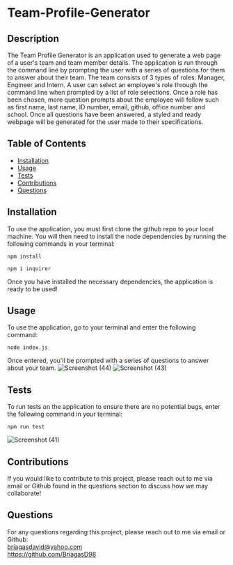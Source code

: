 # Team-Profile-Generator
## Description
The Team Profile Generator is an application used to generate a web page of a user's team and team member details. The application
is run through the command line by prompting the user with a series of questions for them to answer about their team. The team consists
of 3 types of roles: Manager, Engineer and Intern. A user can select an employee's role through the command line 
when prompted by a list of role selections. Once a role has been chosen, more question prompts about the employee will follow
such as first name, last name, ID number, email, github, office number and school. Once all questions have been answered, a styled and ready webpage
will be generated for the user made to their specifications.

## Table of Contents
* [Installation](#Installation)
* [Usage](#Usage)
* [Tests](#Tests)
* [Contributions](#Contributions)
* [Questions](#Questions)

## Installation
To use the application, you must first clone the github repo to your local machine. You will then need to install the node dependencies by running
the following commands in your terminal:
```
npm install
```
```
npm i inquirer
```
Once you have installed the necessary dependencies, the application is ready to be used!
## Usage
To use the application, go to your terminal and enter the following command:
```
node index.js
```
Once entered, you'll be prompted with a series of questions to answer about your team.
![Screenshot (44)](https://user-images.githubusercontent.com/83102464/126095426-2ffeb144-1854-4cab-a23c-fe1afbb452d2.png)
![Screenshot (43)](https://user-images.githubusercontent.com/83102464/126095451-bbdaa519-a89d-40c1-8f58-d8f9029f5cd8.png)

## Tests
To run tests on the application to ensure there are no potential bugs, enter the following command in your terminal:
```
npm run test
```
![Screenshot (41)](https://user-images.githubusercontent.com/83102464/126095405-cea054a7-ead5-4281-b1f0-321c89317130.png)

## Contributions
If you would like to contribute to this project, please reach out to me via email or Github found
in the questions section to discuss how we may collaborate!

## Questions
For any questions regarding this project, please reach out to me via email or Github:
<br/>
[briagasdavid@yahoo.com](mailto:briagasdavid@yahoo.com)
<br/>
https://github.com/BriagasD98
